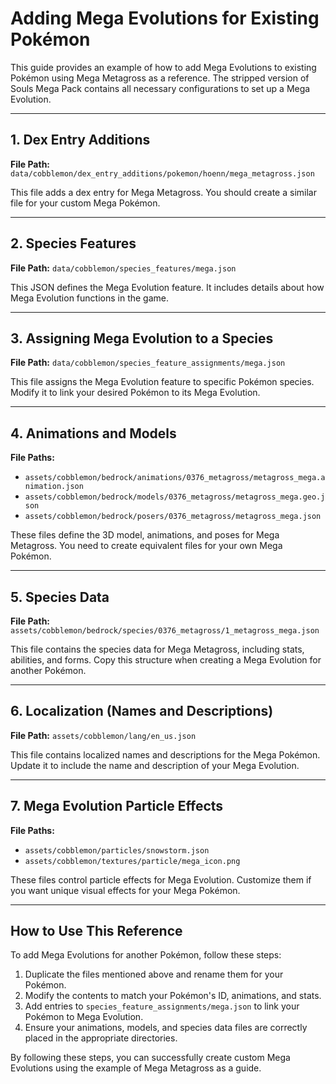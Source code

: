 # Adding Mega Evolutions for Existing Pokémon

This guide provides an example of how to add Mega Evolutions to existing Pokémon using Mega Metagross as a reference. The stripped version of Souls Mega Pack contains all necessary configurations to set up a Mega Evolution.

---

## 1. Dex Entry Additions

**File Path:** `data/cobblemon/dex_entry_additions/pokemon/hoenn/mega_metagross.json`

This file adds a dex entry for Mega Metagross. You should create a similar file for your custom Mega Pokémon.

---

## 2. Species Features

**File Path:** `data/cobblemon/species_features/mega.json`

This JSON defines the Mega Evolution feature. It includes details about how Mega Evolution functions in the game.

---

## 3. Assigning Mega Evolution to a Species

**File Path:** `data/cobblemon/species_feature_assignments/mega.json`

This file assigns the Mega Evolution feature to specific Pokémon species. Modify it to link your desired Pokémon to its Mega Evolution.

---

## 4. Animations and Models

**File Paths:**

- `assets/cobblemon/bedrock/animations/0376_metagross/metagross_mega.animation.json`
- `assets/cobblemon/bedrock/models/0376_metagross/metagross_mega.geo.json`
- `assets/cobblemon/bedrock/posers/0376_metagross/metagross_mega.json`

These files define the 3D model, animations, and poses for Mega Metagross. You need to create equivalent files for your own Mega Pokémon.

---

## 5. Species Data

**File Path:** `assets/cobblemon/bedrock/species/0376_metagross/1_metagross_mega.json`

This file contains the species data for Mega Metagross, including stats, abilities, and forms. Copy this structure when creating a Mega Evolution for another Pokémon.

---

## 6. Localization (Names and Descriptions)

**File Path:** `assets/cobblemon/lang/en_us.json`

This file contains localized names and descriptions for the Mega Pokémon. Update it to include the name and description of your Mega Evolution.

---

## 7. Mega Evolution Particle Effects

**File Paths:**

- `assets/cobblemon/particles/snowstorm.json`
- `assets/cobblemon/textures/particle/mega_icon.png`

These files control particle effects for Mega Evolution. Customize them if you want unique visual effects for your Mega Pokémon.

---

## How to Use This Reference

To add Mega Evolutions for another Pokémon, follow these steps:

1. Duplicate the files mentioned above and rename them for your Pokémon.
2. Modify the contents to match your Pokémon's ID, animations, and stats.
3. Add entries to `species_feature_assignments/mega.json` to link your Pokémon to Mega Evolution.
4. Ensure your animations, models, and species data files are correctly placed in the appropriate directories.

By following these steps, you can successfully create custom Mega Evolutions using the example of Mega Metagross as a guide.
